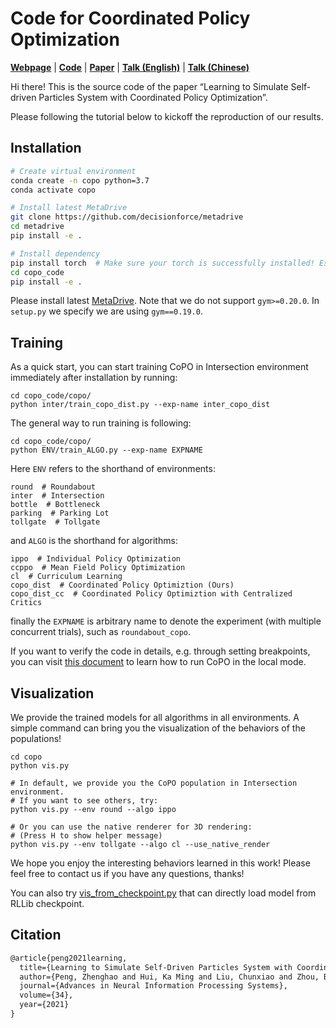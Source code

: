 # Code for Coordinated Policy Optimization

[**Webpage**](https://decisionforce.github.io/CoPO) | [**Code**](https://github.com/decisionforce/CoPO) |  [**Paper**](https://arxiv.org/pdf/2110.13827.pdf) | [**Talk (English)**](https://youtu.be/sOw43l8lwxE) | [**Talk (Chinese)**](https://www.bilibili.com/video/BV1gr4y1C7Ab)

Hi there! This is the source code of the paper “Learning to Simulate Self-driven Particles System with Coordinated Policy Optimization”. 


Please following the tutorial below to kickoff the reproduction of our results.



## Installation

```bash
# Create virtual environment
conda create -n copo python=3.7
conda activate copo

# Install latest MetaDrive
git clone https://github.com/decisionforce/metadrive
cd metadrive
pip install -e .

# Install dependency
pip install torch  # Make sure your torch is successfully installed! Especially when using GPU!
cd copo_code
pip install -e .
```

Please install latest [MetaDrive](https://github.com/decisionforce/metadrive).
Note that we do not support `gym>=0.20.0`. In `setup.py` we specify we are using `gym==0.19.0`.


## Training

As a quick start, you can start training CoPO in Intersection environment immediately after installation by running:

```
cd copo_code/copo/
python inter/train_copo_dist.py --exp-name inter_copo_dist 
```

The general way to run training is following:

```
cd copo_code/copo/
python ENV/train_ALGO.py --exp-name EXPNAME 
```

Here `ENV` refers to the shorthand of environments:

```
round  # Roundabout
inter  # Intersection
bottle  # Bottleneck
parking  # Parking Lot
tollgate  # Tollgate
```

and `ALGO` is the shorthand for algorithms:

```
ippo  # Individual Policy Optimization
ccppo  # Mean Field Policy Optimization
cl  # Curriculum Learning
copo_dist  # Coordinated Policy Optimiztion (Ours)
copo_dist_cc  # Coordinated Policy Optimiztion with Centralized Critics
```

finally the `EXPNAME` is arbitrary name to denote the experiment (with multiple concurrent trials), such as `roundabout_copo`.

If you want to verify the code in details, e.g. through setting breakpoints, you can visit [this document](docs/how_to_run_in_local_mode.md) 
to learn how to run CoPO in the local mode. 

## Visualization

We provide the trained models for all algorithms in all environments. A simple command can bring you the visualization of the behaviors of the populations!

```
cd copo
python vis.py 

# In default, we provide you the CoPO population in Intersection environment. 
# If you want to see others, try:
python vis.py --env round --algo ippo

# Or you can use the native renderer for 3D rendering:
# (Press H to show helper message)
python vis.py --env tollgate --algo cl --use_native_render
```

We hope you enjoy the interesting behaviors learned in this work! 
Please feel free to contact us if you have any questions, thanks! 

You can also try [vis_from_checkpoint.py](copo_code/copo/vis_from_checkpoint.py) that
can directly load model from RLLib checkpoint.

## Citation

```latex
@article{peng2021learning,
  title={Learning to Simulate Self-Driven Particles System with Coordinated Policy Optimization},
  author={Peng, Zhenghao and Hui, Ka Ming and Liu, Chunxiao and Zhou, Bolei},
  journal={Advances in Neural Information Processing Systems},
  volume={34},
  year={2021}
}
```

